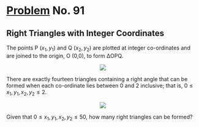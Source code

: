 # [Problem](https://projecteuler.net/problem=91) No. 91

## Right Triangles with Integer Coordinates

The points P $(x_1, y_1)$ and Q $(x_2, y_2)$ are plotted at integer co-ordinates and are joined to the origin, O (0,0), to form ΔOPQ.

<div align="center">
    <img style="background-color:#FFF;" src="https://user-images.githubusercontent.com/73425927/162186330-af74f86b-722e-40cb-aeb8-caaa4071ec02.png">
</div>

There are exactly fourteen triangles containing a right angle that can be formed when each co-ordinate lies between 0 and 2 inclusive; that is, $0 \leq x_1, y_1, x_2, y_2 \leq 2$.

<div align="center">
    <img src="https://user-images.githubusercontent.com/73425927/162186686-14876a9e-833d-4f01-9904-e86d4b8c793e.png">
</div>

Given that $0 \leq x_1, y_1, x_2, y_2 \leq 50$, how many right triangles can be formed?

